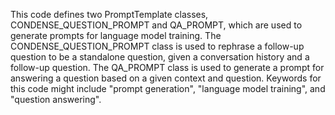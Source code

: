 This code defines two PromptTemplate classes, CONDENSE_QUESTION_PROMPT and QA_PROMPT, which are used to generate prompts for language model training. The CONDENSE_QUESTION_PROMPT class is used to rephrase a follow-up question to be a standalone question, given a conversation history and a follow-up question. The QA_PROMPT class is used to generate a prompt for answering a question based on a given context and question. Keywords for this code might include "prompt generation", "language model training", and "question answering".

